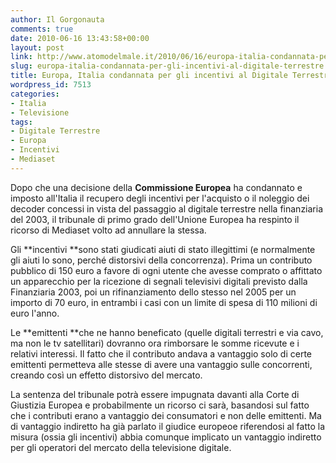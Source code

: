 ```yaml
---
author: Il Gorgonauta
comments: true
date: 2010-06-16 13:43:58+00:00
layout: post
link: http://www.atomodelmale.it/2010/06/16/europa-italia-condannata-per-gli-incentivi-al-digitale-terrestre/
slug: europa-italia-condannata-per-gli-incentivi-al-digitale-terrestre
title: Europa, Italia condannata per gli incentivi al Digitale Terrestre.
wordpress_id: 7513
categories:
- Italia
- Televisione
tags:
- Digitale Terrestre
- Europa
- Incentivi
- Mediaset
---
```


Dopo che una decisione della **Commissione Europea** ha condannato e imposto all'Italia il recupero degli incentivi per l'acquisto o il noleggio dei decoder concessi in vista del passaggio al digitale terrestre nella finanziaria del 2003, il tribunale di primo grado dell'Unione Europea ha respinto il ricorso di Mediaset volto ad annullare la stessa.

Gli **incentivi **sono stati giudicati aiuti di stato illegittimi (e normalmente gli aiuti lo sono, perché distorsivi della concorrenza). Prima un contributo pubblico di 150 euro a favore di ogni utente che avesse comprato o  affittato un apparecchio per la ricezione di segnali televisivi digitali  previsto dalla Finanziaria 2003, poi un rifinanziamento dello stesso nel 2005 per un importo di 70 euro, in entrambi  i casi con un limite di spesa di 110 milioni di euro l'anno.

Le **emittenti **che ne hanno beneficato (quelle digitali terrestri e via cavo, ma non le tv satellitari) dovranno ora rimborsare le somme ricevute e i relativi interessi. Il fatto che il contributo andava a vantaggio solo di certe emittenti permetteva alle stesse di avere una vantaggio sulle concorrenti, creando così un effetto distorsivo del mercato. <!-- more -->



La sentenza del tribunale potrà essere impugnata davanti alla Corte di Giustizia Europea e probabilmente un ricorso ci sarà, basandosi sul fatto che i contributi erano a vantaggio dei consumatori e non delle emittenti. Ma di vantaggio indiretto ha già parlato il giudice europeoe riferendosi al fatto la misura (ossia gli incentivi) abbia comunque implicato un vantaggio indiretto per gli operatori del mercato della televisione digitale.
